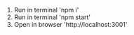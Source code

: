 1. Run in terminal 'npm i'
2. Run in terminal 'npm start'
3. Open in browser 'http://localhost:3001'